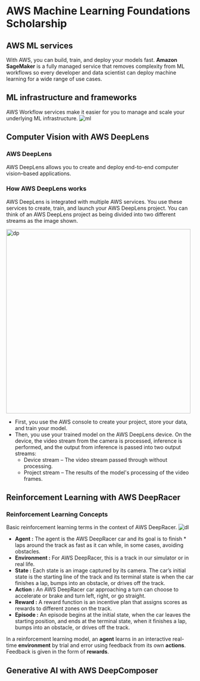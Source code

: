 # AWS Machine Learning Foundations Scholarship 
##  AWS ML services
With AWS, you can build, train, and deploy your models fast. **Amazon SageMaker** is a fully managed service that removes complexity from ML workflows so every developer and data scientist can deploy machine learning for a wide range of use cases.
## ML infrastructure and frameworks
AWS Workflow services make it easier for you to manage and scale your underlying ML infrastructure.
![ml](https://user-images.githubusercontent.com/45710599/134913567-96edc821-d422-4319-9eac-aac194631045.png)
## Computer Vision with AWS DeepLens
### AWS DeepLens
AWS DeepLens allows you to create and deploy end-to-end computer vision–based applications. 
### How AWS DeepLens works
AWS DeepLens is integrated with multiple AWS services. You use these services to create, train, and launch your AWS DeepLens project. You can think of an AWS DeepLens project as being divided into two different streams as the image shown.

<img width="495" alt="dp" src="https://user-images.githubusercontent.com/45710599/134917289-1671c91d-01f6-4fda-98dd-5d68caf8224e.png">

* First, you use the AWS console to create your project, store your data, and train your model.
* Then, you use your trained model on the AWS DeepLens device. On the device, the video stream from the camera is processed, inference is performed, and the output from inference is passed into two output streams:      
   - Device stream – The video stream passed through without processing.
   - Project stream – The results of the model's processing of the video frames.

## Reinforcement Learning with AWS DeepRacer
### Reinforcement Learning Concepts
Basic reinforcement learning terms in the context of AWS DeepRacer.
![dl](https://user-images.githubusercontent.com/45710599/135882243-f360949d-00f2-4552-aa9f-a2a5bdae190a.png)
- **Agent :** The agent is the AWS DeepRacer car and its goal is to finish * laps around the track as fast as it can while, in some cases, avoiding obstacles. 
- **Environment :** For AWS DeepRacer, this is a track in our simulator or in real life.
- **State :** Each state is an image captured by its camera.
The car’s initial state is the starting line of the track and its terminal state is when the car finishes a lap, bumps into an obstacle, or drives off the track.
- **Action :** An AWS DeepRacer car approaching a turn can choose to accelerate or brake and turn left, right, or go straight.
- **Reward :** A reward function is an incentive plan that assigns scores as rewards to different zones on the track. 
- **Episode :** An episode begins at the initial state, when the car leaves the starting position, and ends at the terminal state, when it finishes a lap, bumps into an obstacle, or drives off the track. 

In a reinforcement learning model, an **agent** learns in an interactive real-time **environment** by trial and error using feedback from its own **actions**. Feedback is given in the form of **rewards**.
## Generative AI with AWS DeepComposer 
